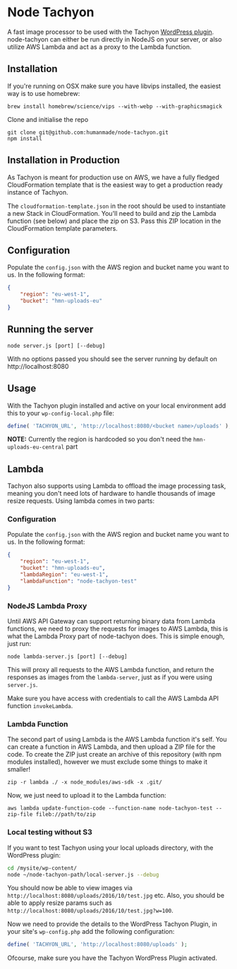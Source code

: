 Node Tachyon
============

A fast image processor to be used with the Tachyon [WordPress plugin](https://github.com/humanmade/tachyon-plugin). node-tachyon can either be run directly in NodeJS on your server, or also utilize AWS Lambda and act as a proxy to the Lambda function.


## Installation

If you're running on OSX make sure you have libvips installed, the easiest way is to use homebrew:

```
brew install homebrew/science/vips --with-webp --with-graphicsmagick
```

Clone and initialise the repo

```
git clone git@github.com:humanmade/node-tachyon.git
npm install
```

## Installation in Production

As Tachyon is meant for production use on AWS, we have a fully fledged CloudFormation template that is the easiest way to get a production ready instance of Tachyon.

The `cloudformation-template.json` in the root should be used to instantiate a new Stack in CloudFormation. You'll need to build and zip the Lambda function (see below) and place the zip on S3. Pass this ZIP location in the CloudFormation template parameters.

## Configuration

Populate the `config.json` with the AWS region and bucket name you want to us. In the following format:

```JSON
{
	"region": "eu-west-1",
	"bucket": "hmn-uploads-eu"
}
```

## Running the server

```
node server.js [port] [--debug]
```

With no options passed you should see the server running by default on http://localhost:8080

## Usage

With the Tachyon plugin installed and active on your local environment add this to your `wp-config-local.php` file:

```php
define( 'TACHYON_URL', 'http://localhost:8080/<bucket name>/uploads' );
```

**NOTE:** Currently the region is hardcoded so you don't need the `hmn-uploads-eu-central` part

## Lambda

Tachyon also supports using Lambda to offload the image processing task, meaning you don't need lots of hardware to handle thousands of image resize requests. Using lambda comes in two parts:

### Configuration

Populate the `config.json` with the AWS region and bucket name you want to us. In the following format:

```JSON
{
	"region": "eu-west-1",
	"bucket": "hmn-uploads-eu",
	"lambdaRegion": "eu-west-1",
	"lambdaFunction": "node-tachyon-test"
}
```

### NodeJS Lambda Proxy

Until AWS API Gateway can support returning binary data from Lambda functions, we need to proxy the requests for images to AWS Lambda, this is what the Lambda Proxy part of node-tachyon does. This is simple enough, just run:

```
node lambda-server.js [port] [--debug]
```

This will proxy all requests to the AWS Lambda function, and return the responses as images from the `lambda-server`, just as if you were using `server.js`.

Make sure you have access with credentials to call the AWS Lambda API function `invokeLambda`.

### Lambda Function

The second part of using Lambda is the AWS Lambda function it's self. You can create a function in AWS Lambda, and then upload a ZIP file for the code. To create the ZIP just create an archive of this repository (with npm modules installed), however we must exclude some things to make it smaller!

```
zip -r lambda ./ -x node_modules/aws-sdk -x .git/
```

Now, we just need to upload it to the Lambda function:

```
aws lambda update-function-code --function-name node-tachyon-test --zip-file fileb://path/to/zip
```

### Local testing without S3

If you want to test Tachyon using your local uploads directory, with the WordPress plugin:

```bash
cd /mysite/wp-content/
node ~/node-tachyon-path/local-server.js --debug
```

You should now be able to view images via `http://localhost:8080/uploads/2016/10/test.jpg` etc. Also, you should be able to apply resize params such as `http://localhost:8080/uploads/2016/10/test.jpg?w=100`.

Now we need to provide the details to the WordPress Tachyon Plugin, in your site's `wp-config.php` add the following configuration:

```php
define( 'TACHYON_URL', 'http://localhost:8080/uploads' );
```

Ofcourse, make sure you have the Tachyon WordPress Plugin activated.
